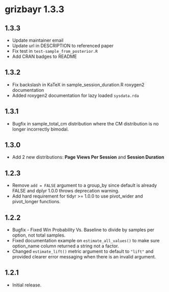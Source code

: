 # grizbayr 1.3.3

## 1.3.3

- Update maintainer email
- Update url in DESCRIPTION to referenced paper
- Fix test in `test-sample_from_posterior.R`
- Add CRAN badges to README

## 1.3.2

- Fix backslash in KaTeX in sample_session_duration.R roxygen2 documentation
- Added roxygen2 documentation for lazy loaded `sysdata.rda` 

## 1.3.1

- Bugfix in sample_total_cm distribution where the CM distribution is no longer incorrectly bimodal.

## 1.3.0

- Add 2 new distributions: **Page Views Per Session** and **Session Duration**

## 1.2.3

- Remove `add = FALSE` argument to a group_by since default is already FALSE and dplyr 1.0.0 throws deprecation warning.
- Add hard requirement for tidyr >= 1.0.0 to use pivot_wider and pivot_longer functions.

## 1.2.2

- Bugfix - Fixed Win Probability Vs. Baseline to divide by samples per option, not total samples.
- Fixed documentation example on `estimate_all_values()` to make sure option_name column returned a string not a factor.
- Changed `estimate_lift()` metric argument to default to `"lift"` and provided clearer error messaging when there is an invalid argument.

## 1.2.1 

- Initial release.

